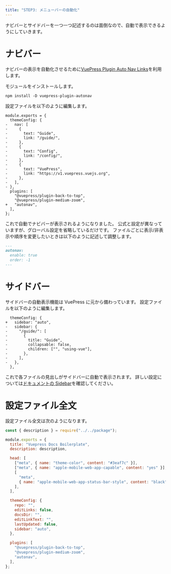 ```yaml
---
title: "STEP3: メニューバーの自動化"
---
```


ナビバーとサイドバーを一つ一つ記述するのは面倒なので、自動で表示できるようにしていきます。

# ナビバー

ナビバーの表示を自動化させるために[VuePress Plugin Auto Nav Links](https://github.com/webmasterish/vuepress-plugin-autonav)を利用します。

モジュールをインストールします。

```properties:~/portfolio/docs/
npm install -D vuepress-plugin-autonav
```

設定ファイルを以下のように編集します。

```diff:~/portfolio/docs/src/.vuepress/config.js(抜粋)
module.exports = {
  themeConfig: {
-   nav: [
-     {
-       text: "Guide",
-       link: "/guide/",
-     },
-     {
-       text: "Config",
-       link: "/config/",
-     },
-     {
-       text: "VuePress",
-       link: "https://v1.vuepress.vuejs.org",
-     },
-   ],
- },
  plugins: [
    "@vuepress/plugin-back-to-top",
    "@vuepress/plugin-medium-zoom",
+   "autonav",
  ],
};
```

これで自動でナビバーが表示されるようになりました。
公式と設定が異なっていますが、グローバル設定を省略しているだけです。
ファイルごとに表示/非表示や順序を変更したいときは以下のように記述して調整します。

```markdown
---
autonav:
  enable: true
  order: -1
---
```

# サイドバー

サイドバーの自動表示機能は VuePress に元から備わっています。
設定ファイルを以下のように編集します。

```diff:~/portfolio/docs/src/.vuepress/config.js(抜粋)
  themeConfig: {
+   sidebar: "auto",
-   sidebar: {
-     "/guide/": [
-       {
-         title: "Guide",
-         collapsable: false,
-         children: ["", "using-vue"],
-       },
-     ],
-   },
  },
```

これで各ファイルの見出しがサイドバーに自動で表示されます。
詳しい設定については[ドキュメントの Sidebar](https://vuepress.vuejs.org/theme/default-theme-config.html#sidebar)を確認してください。

# 設定ファイル全文

設定ファイル全文は次のようになります。

```js:~/portfolio/docs/src/.vuepress/config.js
const { description } = require("../../package");

module.exports = {
  title: "Vuepress Docs Boilerplate",
  description: description,

  head: [
    ["meta", { name: "theme-color", content: "#3eaf7c" }],
    ["meta", { name: "apple-mobile-web-app-capable", content: "yes" }],
    [
      "meta",
      { name: "apple-mobile-web-app-status-bar-style", content: "black" },
    ],
  ],

  themeConfig: {
    repo: "",
    editLinks: false,
    docsDir: "",
    editLinkText: "",
    lastUpdated: false,
    sidebar: "auto",
  },

  plugins: [
    "@vuepress/plugin-back-to-top",
    "@vuepress/plugin-medium-zoom",
    "autonav",
  ],
};
```
